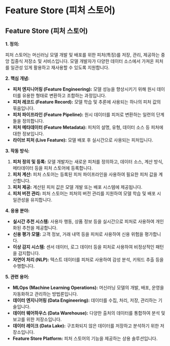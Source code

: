 # Feature Store (피처 스토어)

## Feature Store (피처 스토어)

**1. 정의:**

피처 스토어는 머신러닝 모델 개발 및 배포를 위한 피처(특징)를 저장, 관리, 제공하는 중앙 집중식 저장소 및 서비스입니다. 모델 개발자가 다양한 데이터 소스에서 가져온 피처를 일관성 있게 활용하고 재사용할 수 있도록 지원합니다.

**2. 핵심 개념:**

*   **피처 엔지니어링 (Feature Engineering):** 모델 성능을 향상시키기 위해 원시 데이터를 유용한 형태로 변환하고 조합하는 과정입니다.
*   **피처 레코드 (Feature Record):** 모델 학습 및 추론에 사용되는 하나의 피처 값의 묶음입니다.
*   **피처 파이프라인 (Feature Pipeline):** 원시 데이터를 피처로 변환하는 일련의 단계들을 정의합니다.
*   **피처 메타데이터 (Feature Metadata):** 피처의 설명, 유형, 데이터 소스 등 피처에 대한 정보입니다.
*   **라이브 피처 (Live Feature):** 모델 배포 후 실시간으로 사용되는 피처입니다.

**3. 작동 방식:**

1.  **피처 정의 및 등록:** 모델 개발자는 새로운 피처를 정의하고, 데이터 소스, 계산 방식, 메타데이터 등을 피처 스토어에 등록합니다.
2.  **피처 계산:** 피처 스토어는 등록된 피처 파이프라인을 사용하여 필요한 피처 값을 계산합니다.
3.  **피처 제공:** 계산된 피처 값은 모델 개발 또는 배포 시스템에 제공됩니다.
4.  **피처 버전 관리:** 피처 스토어는 피처의 버전 관리를 지원하여 모델 학습 및 배포 시 일관성을 유지합니다.

**4. 응용 분야:**

*   **실시간 추천 시스템:** 사용자 행동, 상품 정보 등을 실시간으로 피처로 사용하여 개인화된 추천을 제공합니다.
*   **신용 평가 모델:** 고객 정보, 거래 내역 등을 피처로 사용하여 신용 위험을 평가합니다.
*   **이상 감지 시스템:** 센서 데이터, 로그 데이터 등을 피처로 사용하여 비정상적인 패턴을 감지합니다.
*   **자연어 처리 (NLP):** 텍스트 데이터를 피처로 사용하여 감성 분석, 키워드 추출 등을 수행합니다.

**5. 관련 용어:**

*   **MLOps (Machine Learning Operations):** 머신러닝 모델의 개발, 배포, 운영을 자동화하고 관리하는 방법론입니다.
*   **데이터 엔지니어링 (Data Engineering):** 데이터를 수집, 처리, 저장, 관리하는 기술입니다.
*   **데이터 웨어하우스 (Data Warehouse):** 다양한 출처의 데이터를 통합하여 분석 및 보고를 위한 저장소입니다.
*   **데이터 레이크 (Data Lake):** 구조화되지 않은 데이터를 저장하고 분석하기 위한 저장소입니다.
*   **Feature Store Platform:** 피처 스토어의 기능을 제공하는 상용 솔루션입니다.